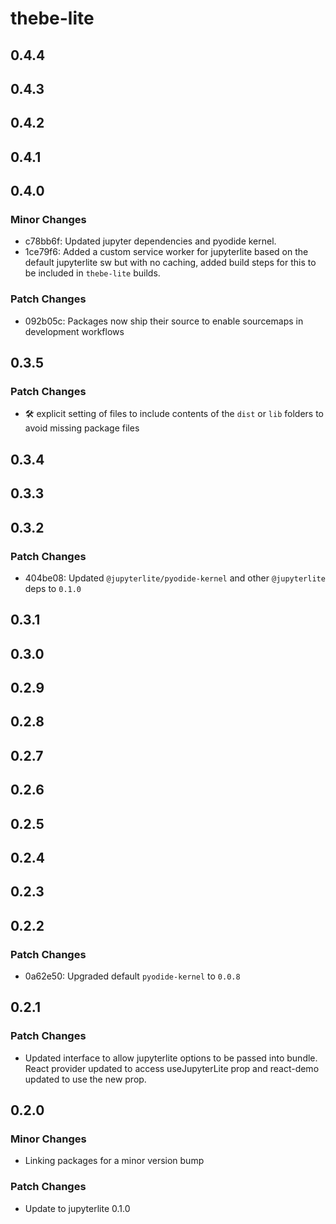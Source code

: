 # thebe-lite

## 0.4.4

## 0.4.3

## 0.4.2

## 0.4.1

## 0.4.0

### Minor Changes

- c78bb6f: Updated jupyter dependencies and pyodide kernel.
- 1ce79f6: Added a custom service worker for jupyterlite based on the default jupyterlite sw but with no caching, added build steps for this to be included in `thebe-lite` builds.

### Patch Changes

- 092b05c: Packages now ship their source to enable sourcemaps in development workflows

## 0.3.5

### Patch Changes

- 🛠 explicit setting of files to include contents of the `dist` or `lib` folders to avoid missing package files

## 0.3.4

## 0.3.3

## 0.3.2

### Patch Changes

- 404be08: Updated `@jupyterlite/pyodide-kernel` and other `@jupyterlite` deps to `0.1.0`

## 0.3.1

## 0.3.0

## 0.2.9

## 0.2.8

## 0.2.7

## 0.2.6

## 0.2.5

## 0.2.4

## 0.2.3

## 0.2.2

### Patch Changes

- 0a62e50: Upgraded default `pyodide-kernel` to `0.0.8`

## 0.2.1

### Patch Changes

- Updated interface to allow jupyterlite options to be passed into bundle. React provider updated to access useJupyterLite prop and react-demo updated to use the new prop.

## 0.2.0

### Minor Changes

- Linking packages for a minor version bump

### Patch Changes

- Update to jupyterlite 0.1.0
